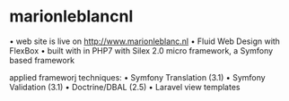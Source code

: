 # marionleblancnl

•	web site is live on http://www.marionleblanc.nl
•   Fluid Web Design with FlexBox
•	built with in PHP7 with Silex 2.0 micro framework, a Symfony based framework

applied frameworj techniques:
•	Symfony Translation (3.1)
•	Symfony Validation (3.1)
•	Doctrine/DBAL (2.5)
•	Laravel view templates



